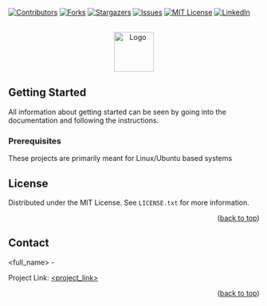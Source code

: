 <!-- Improved compatibility of back to top link: See: https://github.com/othneildrew/Best-README-Template/pull/73 -->
<a name="readme-top"></a>
<!--
*** Thanks for checking out the Best-README-Template. If you have a suggestion
*** that would make this better, please fork the repo and create a pull request
*** or simply open an issue with the tag "enhancement".
*** Don't forget to give the project a star!
*** Thanks again! Now go create something AMAZING! :D
-->



<!-- PROJECT SHIELDS -->
<!--
*** I'm using markdown "reference style" links for readability.
*** Reference links are enclosed in brackets [ ] instead of parentheses ( ).
*** See the bottom of this document for the declaration of the reference variables
*** for contributors-url, forks-url, etc. This is an optional, concise syntax you may use.
*** https://www.markdownguide.org/basic-syntax/#reference-style-links
-->
[![Contributors][contributors-shield]][contributors-url]
[![Forks][forks-shield]][forks-url]
[![Stargazers][stars-shield]][stars-url]
[![Issues][issues-shield]][issues-url]
[![MIT License][license-shield]][license-url]
[![LinkedIn][linkedin-shield]][linkedin-url]



<!-- PROJECT LOGO -->
<br />
<div align="center">
  <a href="https://github.com/othneildrew/Best-README-Template">
    <img src="<path_to_logo>" alt="Logo" height="80">
  </a>
</div>



<!-- GETTING STARTED -->
## Getting Started

All information about getting started can be seen by going into the documentation and following the instructions.

### Prerequisites

These projects are primarily meant for Linux/Ubuntu based systems



<!-- LICENSE -->
## License

Distributed under the MIT License. See `LICENSE.txt` for more information.

<p align="right">(<a href="#readme-top">back to top</a>)</p>



<!-- CONTACT -->
## Contact

<full_name> - <email>

Project Link: [<project_link>](<project_link>)

<p align="right">(<a href="#readme-top">back to top</a>)</p>


<!-- MARKDOWN LINKS & IMAGES -->
<!-- https://www.markdownguide.org/basic-syntax/#reference-style-links -->
[contributors-shield]: https://img.shields.io/github/contributors/<github_name>/<project_name>.svg?style=for-the-badge
[contributors-url]: https://github.com/<github_name>/<project_name>/graphs/contributors
[forks-shield]: https://img.shields.io/github/forks/<github_name>/<project_name>.svg?style=for-the-badge
[forks-url]: https://github.com/<github_name>/<project_name>/network/members
[stars-shield]: https://img.shields.io/github/stars/<github_name>/<project_name>.svg?style=for-the-badge
[stars-url]: https://github.com/<github_name>/<project_name>/stargazers
[issues-shield]: https://img.shields.io/github/issues/<github_name>/<project_name>.svg?style=for-the-badge
[issues-url]: https://github.com/<github_name>/<project_name>/issues
[license-shield]: https://img.shields.io/github/license/<github_name>/<project_name>.svg?style=for-the-badge
[license-url]: https://github.com/<github_name>/<project_name>/blob/master/LICENSE.txt
[linkedin-shield]: https://img.shields.io/badge/-LinkedIn-black.svg?style=for-the-badge&logo=linkedin&colorB=555
[linkedin-url]: <linked_in_url>
